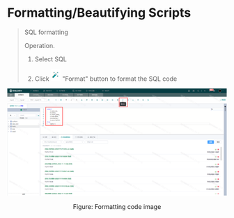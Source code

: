 # Formatting/Beautifying Scripts

> SQL formatting
>
> Operation.
>
> 1. Select SQL
>
> 2. Click ![image-20201201145630934](./img/format.png) "Format" button to format the SQL code

![formatting/beautifying script](./img/format1.png)

<center>Figure: Formatting code image</center>




